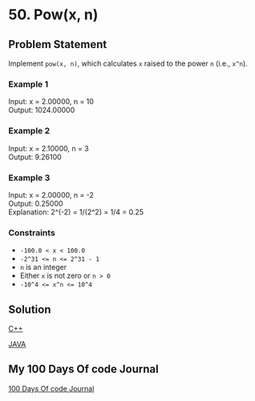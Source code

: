 # 50. Pow(x, n)

## Problem Statement

Implement `pow(x, n)`, which calculates `x` raised to the power `n` (i.e., `x^n`).

### Example 1

Input: x = 2.00000, n = 10  
Output: 1024.00000

### Example 2

Input: x = 2.10000, n = 3  
Output: 9.26100

### Example 3

Input: x = 2.00000, n = -2  
Output: 0.25000  
Explanation: 2^(-2) = 1/(2^2) = 1/4 = 0.25

### Constraints

- `-100.0 < x < 100.0`
- `-2^31 <= n <= 2^31 - 1`
- `n` is an integer
- Either `x` is not zero or `n > 0`
- `-10^4 <= x^n <= 10^4`

## Solution

[C++](https://github.com/infopkrajput/DSA/blob/07c94b171d6d859cf633b525046b0f61e63419c1/LeetCode/50.%20Pow(x%2C%20n)/Solution.cpp)

[JAVA](https://github.com/infopkrajput/DSA/blob/07c94b171d6d859cf633b525046b0f61e63419c1/LeetCode/50.%20Pow(x%2C%20n)/Solution.java)

## My 100 Days Of code Journal

[100 Days Of code Journal](https://splashy-zone-afc.notion.site/100-Days-of-Code-Journal-11349fd54d99805f86defe8d1c3b0f78?pvs=4)
